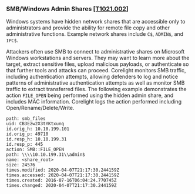 ### SMB/Windows Admin Shares [\[T1021.002\]](https://attack.mitre.org/techniques/T1021/002/)

Windows systems have hidden network shares that are accessible only to administrators and provide the ability for remote file copy and other administrative functions. Example network shares include `C$`, `ADMIN$`, and `IPC$`.

Attackers often use SMB to connect to administrative shares on Microsoft Windows workstations and servers. They may want to learn more about the target, extract sensitive files, upload malicious payloads, or authenticate so that further tools and attacks can proceed. Corelight monitors SMB traffic, including authentication attempts, allowing defenders to log and notice patterns of administrative authentication attempts as well as monitor SMB traffic to extract transferred files. The following example demonstrates the action `FILE_OPEN` being performed using the hidden admin share, and includes MAC information. Corelight logs the action performed including Open/Rename/Delete/Write.

```
path: smb_files
uid: CB3Ezw2X3tYKtxunq
id.orig_h: 10.10.199.101
id.orig_p: 49710
id.resp_h: 10.10.199.31
id.resp_p: 445
action: SMB::FILE_OPEN
path: \\\\10.10.199.31\\admin$
name: <share_root>
size: 24576
times.modified: 2020-04-07T21:17:30.244159Z
times.accessed: 2020-04-07T21:17:30.244159Z
times.created: 2016-07-16T06:04:24.770745Z
times.changed: 2020-04-07T21:17:30.244159Z
```
